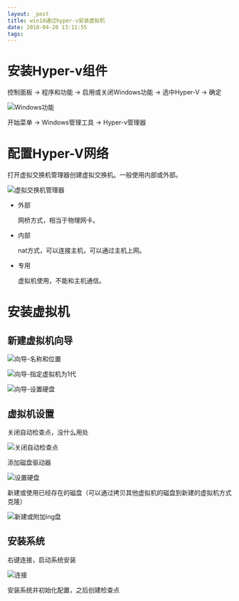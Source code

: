 ```yaml
---
layout: _post
title: win10通过hyper-v安装虚拟机
date: 2018-04-20 13:11:55
tags:
---
```


# 安装Hyper-v组件

控制面板 -> 程序和功能 -> 启用或关闭Windows功能 -> 选中Hyper-V -> 确定

![Windows功能](/img/HV-Windows功能.PNG)

开始菜单 -> Windows管理工具 -> Hyper-v管理器

# 配置Hyper-V网络

打开虚拟交换机管理器创建虚拟交换机。一般使用内部或外部。

![虚拟交换机管理器](/img/HV-虚拟交换机管理器.jpg)

* 外部

  网桥方式，相当于物理网卡。

* 内部

  nat方式，可以连接主机，可以通过主机上网。

* 专用

  虚拟机使用，不能和主机通信。

# 安装虚拟机

## 新建虚拟机向导

![向导-名称和位置](/img/HV-向导-名称和位置.jpg)

![向导-指定虚拟机为1代](/img/HV-向导-指定虚拟机为1代.jpg)

![向导-设置硬盘](/img/HV-向导-设置硬盘.jpg)

## 虚拟机设置

关闭自动检查点，没什么用处

![关闭自动检查点](/img/HV-关闭自动检查点.jpg)

添加磁盘驱动器

![设置硬盘](/img/HV-设置硬盘.jpg)

新建或使用已经存在的磁盘（可以通过拷贝其他虚拟机的磁盘到新建的虚拟机方式克隆）

![新建或附加ing盘](/img/HV-新建或附加ing盘.jpg)

## 安装系统

右键连接，启动系统安装

![连接](/img/HV-连接.jpg)

安装系统并初始化配置，之后创建检查点
